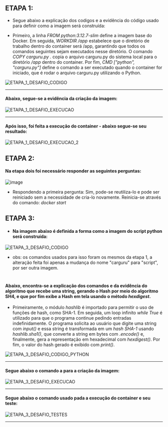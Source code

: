 ## ETAPA 1:

- Segue abaixo a explicação dos codigos e a evidência do código usado para definir como a imagem será construída:


- Primeiro, a linha *FROM python:3.12.7-slim* define a imagem base do Docker. Em seguida, *WORKDIR /app* estabelece que o diretório de trabalho dentro do container será /app, garantindo que todos os comandos seguintes sejam executados nesse diretório. O comando *COPY carguru.py .* copia o arquivo carguru.py do sistema local para o diretório */app* dentro do container. Por fim, *CMD ["python", "carguru.py"]* define o comando a ser executado quando o container for iniciado, que é rodar o arquivo carguru.py utilizando o Python.

![ETAPA_1_DESAFIO_CODIGO](https://github.com/user-attachments/assets/f6507907-c12b-498d-a5cd-5bd972a6b91c)


---

#### Abaixo, segue-se a evidência da criação da imagem:

![ETAPA_1_DESAFIO_EXECUCAO](https://github.com/user-attachments/assets/5b2beb4c-ac00-47e6-bdf2-96ff22872e2c)


---

#### Após isso, foi feita a execução do container - abaixo segue-se seu resultado:

![ETAPA_1_DESAFIO_EXECUCAO_2](https://github.com/user-attachments/assets/3d7613b5-a3ea-40f2-85e9-6f58cdb5d5bd)



## ETAPA 2:

#### Na etapa dois foi necessário responder as seguintes perguntas: 

![image](https://github.com/user-attachments/assets/c04a957b-2f52-4a0f-a4c4-a45b95255772)


- Respondendo a primeira pergunta: Sim, pode-se reutiliza-lo e pode ser reiniciado sem a necessidade de cria-lo novamente. Reinicia-se através do comando: *docker start*

## ETAPA 3:

- #### Na imagem abaixo é definida a forma como a imagem do script python será construída:

![ETAPA_3_DESAFIO_CODIGO](https://github.com/user-attachments/assets/3f690a07-c27b-46da-9418-0ca27f3e2896)


- obs: os comandos usados para isso foram os mesmos da etapa 1, a alteração feita foi apenas a mudança do nome "carguru" para "script", por ser outra imagem.

#

#### Abaixo, encontra-se a explicação dos comandos e da evidência do algoritmo que recebe uma string, gerando o Hash por meio do algoritmo SH4, e que por fim exibe a Hash em tela usando o método *hexdigest*.

- Primeiramente, o módulo *hashlib* é importado para permitir o uso de funções de hash, como SHA-1. Em seguida, um loop infinito *while True* é utilizado para que o programa continue pedindo entradas indefinidamente. O programa solicita ao usuário que digite uma string com *input()* e essa string é transformada em um *hash SHA-1* usando *hashlib.sha1()*, que converte a string em bytes com *.encode()* e, finalmente, gera a representação em hexadecimal com *hexdigest()*. Por fim, o valor do hash gerado é exibido com *print()*.

![ETAPA_3_DESAFIO_CODIGO_PYTHON](https://github.com/user-attachments/assets/4c8d01b1-cb82-4fa7-8d38-e0e1477d29f7)

---

#### Segue abaixo o comando a para a criação da imagem:

![ETAPA_3_DESAFIO_EXECUCAO](https://github.com/user-attachments/assets/c150c86a-5f18-4b43-824a-10ca6c405fca)

---

#### Segue abaixo o comando usado pada a execução do container e seu teste:

![ETAPA_3_DESAFIO_TESTES](https://github.com/user-attachments/assets/66ad8825-3295-4be2-bd4e-b8d0a117d500)

---


